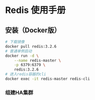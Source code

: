 # Redis 使用手册

## 安装（Docker版）

```bash
# 下载镜像
docker pull redis:3.2.6
# 普通单例启动
docker run -d \
    --name redis-master \
    -p 6379:6379 \
    redis:3.2.6
# 进入redis容器的cli
docker exec -it redis-master redis-cli
```

### 组建HA集群

